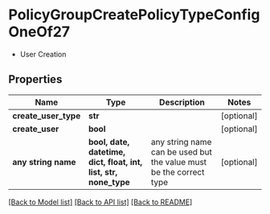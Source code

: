 # PolicyGroupCreatePolicyTypeConfigOneOf27

- User Creation 

## Properties
Name | Type | Description | Notes
------------ | ------------- | ------------- | -------------
**create_user_type** | **str** |  | [optional] 
**create_user** | **bool** |  | [optional] 
**any string name** | **bool, date, datetime, dict, float, int, list, str, none_type** | any string name can be used but the value must be the correct type | [optional]

[[Back to Model list]](../README.md#documentation-for-models) [[Back to API list]](../README.md#documentation-for-api-endpoints) [[Back to README]](../README.md)



